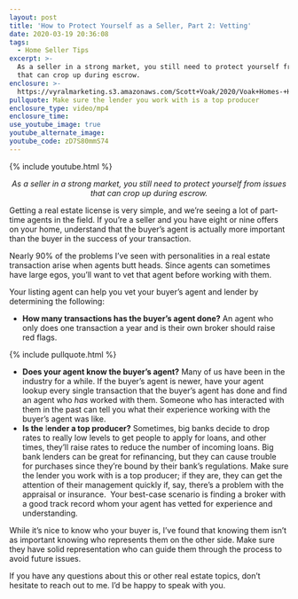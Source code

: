 ```yaml
---
layout: post
title: 'How to Protect Yourself as a Seller, Part 2: Vetting'
date: 2020-03-19 20:36:08
tags:
  - Home Seller Tips
excerpt: >-
  As a seller in a strong market, you still need to protect yourself from issues
  that can crop up during escrow.
enclosure: >-
  https://vyralmarketing.s3.amazonaws.com/Scott+Voak/2020/Voak+Homes-+How+to+Protect+Yourself+as+a+Seller-+Vetting.mp4
pullquote: Make sure the lender you work with is a top producer
enclosure_type: video/mp4
enclosure_time:
use_youtube_image: true
youtube_alternate_image:
youtube_code: zD7S80mmS74
---
```


{% include youtube.html %}

<p style="text-align: center;"><em>As a seller in a strong market, you still need to protect yourself from issues that can crop up during escrow.</em></p>

Getting a real estate license is very simple, and we’re seeing a lot of part-time agents in the field. If you’re a seller and you have eight or nine offers on your home, understand that the buyer’s agent is actually more important than the buyer in the success of your transaction.

Nearly 90% of the problems I’ve seen with personalities in a real estate transaction arise when agents butt heads. Since agents can sometimes have large egos, you’ll want to vet that agent before working with them.

Your listing agent can help you vet your buyer’s agent and lender by determining the following:

* **How many transactions has the buyer’s agent done?** An agent who only does one transaction a year and is their own broker should raise red flags.

{% include pullquote.html %}

* **Does your agent know the buyer’s agent?** Many of us have been in the industry for a while. If the buyer’s agent is newer, have your agent lookup every single transaction that the buyer’s agent has done and find an agent who *has* worked with them. Someone who has interacted with them in the past can tell you what their experience working with the buyer’s agent was like.
* **Is the** l**ender a top producer?** Sometimes, big banks decide to drop rates to really low levels to get people to apply for loans, and other times, they’ll raise rates to reduce the number of incoming loans. Big bank lenders can be great for refinancing, but they can cause trouble for purchases since they’re bound by their bank’s regulations. Make sure the lender you work with is a top producer; if they are, they can get the attention of their management quickly if, say, there’s a problem with the appraisal or insurance.&nbsp; Your best-case scenario is finding a broker with a good track record whom your agent has vetted for experience and understanding.

While it’s nice to know who your buyer is, I’ve found that knowing them isn’t as important knowing who represents them on the other side. Make sure they have solid representation who can guide them through the process to avoid future issues.

If you have any questions about this or other real estate topics, don’t hesitate to reach out to me. I’d be happy to speak with you.